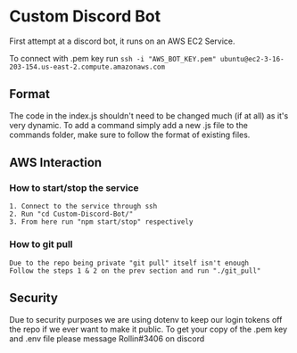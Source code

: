 # Custom Discord Bot

  First attempt at a discord bot, it runs on an AWS EC2 Service.

  To connect with .pem key run `ssh -i "AWS_BOT_KEY.pem" ubuntu@ec2-3-16-203-154.us-east-2.compute.amazonaws.com`

## Format

  The code in the index.js shouldn't need to be changed much (if at all) as it's very dynamic.
  To add a command simply add a new .js file to the commands folder, make sure to follow the format of existing files.

## AWS Interaction

### How to start/stop the service

    1. Connect to the service through ssh
    2. Run "cd Custom-Discord-Bot/"
    3. From here run "npm start/stop" respectively

### How to git pull

    Due to the repo being private "git pull" itself isn't enough
    Follow the steps 1 & 2 on the prev section and run "./git_pull"

## Security

  Due to security purposes we are using dotenv to keep our login tokens off the repo if we ever want to make it public.
  To get your copy of the .pem key and .env file please message Rollin#3406 on discord
